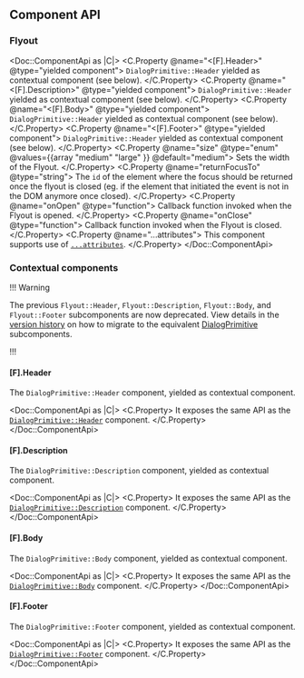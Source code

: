 ## Component API

### Flyout

<Doc::ComponentApi as |C|>
  <C.Property @name="<[F].Header>" @type="yielded component">
    `DialogPrimitive::Header` yielded as contextual component (see below).
  </C.Property>
  <C.Property @name="<[F].Description>" @type="yielded component">
    `DialogPrimitive::Header` yielded as contextual component (see below).
  </C.Property>
  <C.Property @name="<[F].Body>" @type="yielded component">
    `DialogPrimitive::Header` yielded as contextual component (see below).
  </C.Property>
  <C.Property @name="<[F].Footer>" @type="yielded component">
    `DialogPrimitive::Header` yielded as contextual component (see below).
  </C.Property>
  <C.Property @name="size" @type="enum" @values={{array "medium" "large" }} @default="medium">
    Sets the width of the Flyout.
  </C.Property>
  <C.Property @name="returnFocusTo" @type="string">
    The `id` of the element where the focus should be returned once the flyout is closed (eg. if the element that initiated the event is not in the DOM anymore once closed).
  </C.Property>
  <C.Property @name="onOpen" @type="function">
    Callback function invoked when the Flyout is opened.
  </C.Property>
  <C.Property @name="onClose" @type="function">
    Callback function invoked when the Flyout is closed.
  </C.Property>
  <C.Property @name="...attributes">
    This component supports use of [`...attributes`](https://guides.emberjs.com/release/in-depth-topics/patterns-for-components/#toc_attribute-ordering).
  </C.Property>
</Doc::ComponentApi>

### Contextual components

!!! Warning

The previous `Flyout::Header`, `Flyout::Description`, `Flyout::Body`, and `Flyout::Footer` subcomponents are now deprecated. View details in the [version history](/components/flyout?tab=version-history) on how to migrate to the equivalent [DialogPrimitive](/utilities/dialog-primitive?tab=code#component-api) subcomponents.

!!!

#### [F].Header

The `DialogPrimitive::Header` component, yielded as contextual component.

<Doc::ComponentApi as |C|>
  <C.Property>
    It exposes the same API as the [`DialogPrimitive::Header`](/utilities/dialog-primitive?tab=code#dialogprimitiveheader) component.
  </C.Property>
</Doc::ComponentApi>

#### [F].Description

The `DialogPrimitive::Description` component, yielded as contextual component.

<Doc::ComponentApi as |C|>
  <C.Property>
    It exposes the same API as the [`DialogPrimitive::Description`](/utilities/dialog-primitive?tab=code#dialogprimitivedescription) component.
  </C.Property>
</Doc::ComponentApi>

#### [F].Body

The `DialogPrimitive::Body` component, yielded as contextual component.

<Doc::ComponentApi as |C|>
  <C.Property>
    It exposes the same API as the [`DialogPrimitive::Body`](/utilities/dialog-primitive?tab=code#dialogprimitivebody) component.
  </C.Property>
</Doc::ComponentApi>

#### [F].Footer

The `DialogPrimitive::Footer` component, yielded as contextual component.

<Doc::ComponentApi as |C|>
  <C.Property>
    It exposes the same API as the [`DialogPrimitive::Footer`](/utilities/dialog-primitive?tab=code#dialogprimitivefooter) component.
  </C.Property>
</Doc::ComponentApi>
